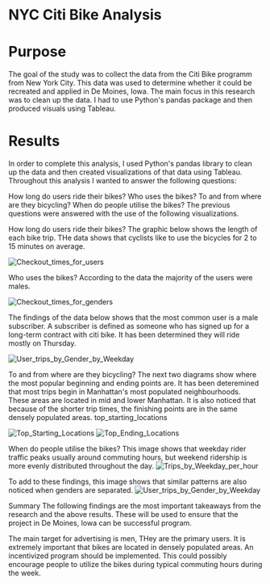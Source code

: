 # NYC Citi Bike Analysis
# Purpose
The goal of the study was to collect the data from the Citi Bike programm from New York City. This data was used to determine whether it could be recreated and applied in De Moines, Iowa. The main focus in this research was to clean up the data. I had to use Python's pandas package and then produced visuals using Tableau.

# Results
In order to complete this analysis, I used Python's pandas library to clean up the data and then created visualizations of that data using Tableau. Throughout this analysis I wanted to answer the following questions:

How long do users ride their bikes?
Who uses the bikes?
To and from where are they bicycling?
When do people utilise the bikes?
The previous questions were answered with the use of the following visualizations.

How long do users ride their bikes?
The graphic below shows the length of each bike trip. THe data shows that cyclists like to use the bicycles for 2 to 15 minutes on average.

![Checkout_times_for_users](https://user-images.githubusercontent.com/102105537/176080371-9b8391b7-094d-40d2-b3f6-20e3a6498cd5.png)

Who uses the bikes?
According to the data the majority of the users were males. 

![Checkout_times_for_genders](https://user-images.githubusercontent.com/102105537/176080392-e3f16ed7-5cd3-4026-a17d-30dbdba0a522.png)

The findings of the data below shows that the most common user is a male subscriber. A subscriber is defined as someone who has signed up for a long-term contract with citi bike. It has been determined they will ride mostly on Thursday.

![User_trips_by_Gender_by_Weekday](https://user-images.githubusercontent.com/102105537/176080415-91f2a1dd-1415-4fe4-b225-2cf89ee6be30.png)

To and from where are they bicycling?
The next two diagrams show where the most popular beginning and ending points are. It has been deteremined that most trips begin in Manhattan's most populated neighbourhoods. These areas are located in mid and lower Manhattan. It is also noticed that because of the shorter trip times, the finishing points are in the same densely populated areas. top_starting_locations

![Top_Starting_Locations](https://user-images.githubusercontent.com/102105537/176080472-3bf886aa-6d54-4a41-afd8-399f394b7d72.png)
![Top_Ending_Locations](https://user-images.githubusercontent.com/102105537/176080487-904b32da-0edf-476a-b0a2-921c735a1662.png)


When do people utilise the bikes?
This image shows that weekday rider traffic peaks usually around commuting hours, but weekend ridership is more evenly distributed throughout the day. ![Trips_by_Weekday_per_hour](https://user-images.githubusercontent.com/102105537/176080511-c907d6ae-ad18-4854-8f79-81b3a8415585.png)

To add to these findings, this image shows that similar patterns are also noticed when genders are separated. ![User_trips_by_Gender_by_Weekday](https://user-images.githubusercontent.com/102105537/176080537-824cd405-70a5-4fc4-ac5c-f7aa1276f14d.png)

Summary
The following findings are the most important takeaways from the research and the above results. These will be used to ensure that the project in De Moines, Iowa can be successful program.

The main target for advertising is men, THey are the primary users.
It is extremely important that bikes are located in densely populated areas.
An incentivized program should be implemented. This could possibly encourage people to utilize the bikes during typical commuting hours during the week.
